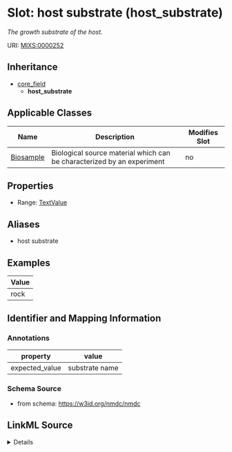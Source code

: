 # Slot: host substrate (host_substrate)


_The growth substrate of the host._



URI: [MIXS:0000252](https://w3id.org/mixs/0000252)




## Inheritance

* [core_field](core_field.md)
    * **host_substrate**





## Applicable Classes

| Name | Description | Modifies Slot |
| --- | --- | --- |
[Biosample](Biosample.md) | Biological source material which can be characterized by an experiment |  no  |







## Properties

* Range: [TextValue](TextValue.md)



## Aliases


* host substrate




## Examples

| Value |
| --- |
| rock |

## Identifier and Mapping Information





### Annotations

| property | value |
| --- | --- |
| expected_value | substrate name || occurrence | 1 |



### Schema Source


* from schema: https://w3id.org/nmdc/nmdc




## LinkML Source

<details>
```yaml
name: host_substrate
annotations:
  expected_value:
    tag: expected_value
    value: substrate name
  occurrence:
    tag: occurrence
    value: '1'
description: The growth substrate of the host.
title: host substrate
examples:
- value: rock
from_schema: https://w3id.org/nmdc/nmdc
aliases:
- host substrate
rank: 1000
is_a: core field
string_serialization: '{text}'
slot_uri: MIXS:0000252
multivalued: false
alias: host_substrate
domain_of:
- Biosample
range: TextValue

```
</details>